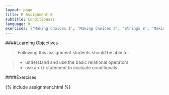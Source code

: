 ```yaml
---
layout: page
title: R Assignment 6
subtitle: Conditionals
language: R
exercises: ['Making Choices 1', 'Making Choices 2', 'Strings 8', 'Making Choices 3']
---
```


####Learning Objectives

> Following this assignment students should be able to:

> - understand and use the basic relational operators
> - use an `if` statement to evaluate conditionals

####Exercises

{% include assignment.html %}
